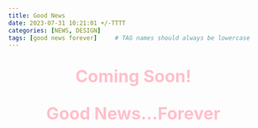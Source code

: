 ```yaml
---
title: Good News
date: 2023-07-31 10:21:01 +/-TTTT
categories: [NEWS, DESIGN]
tags: [good news forever]     # TAG names should always be lowercase
---
```





<span style="background-color: black;text-align:center;color:pink;font-weight:700;font-size:34px">

Coming Soon!

Good News...Forever